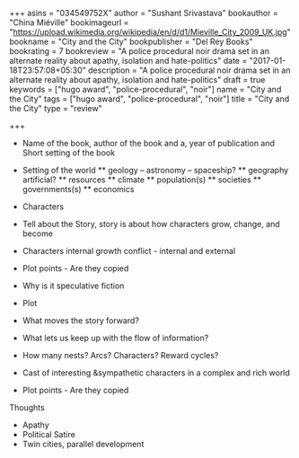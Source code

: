 +++
asins = "034549752X"
author = "Sushant Srivastava"
bookauthor = "China Miéville"
bookimageurl = "https://upload.wikimedia.org/wikipedia/en/d/d1/Mieville_City_2009_UK.jpg"
bookname = "City and the City"
bookpublisher = "Del Rey Books"
bookrating = 7
bookreview = "A police procedural noir drama set in an alternate reality about apathy, isolation and hate-politics"
date = "2017-01-18T23:57:08+05:30"
description = "A police procedural noir drama set in an alternate reality about apathy, isolation and hate-politics"
draft = true
keywords = ["hugo award", "police-procedural", "noir"]
name = "City and the City"
tags = ["hugo award", "police-procedural", "noir"]
title = "City and the City"
type = "review"

+++

* Name of the book, author of the book and a, year of publication and Short setting of the book

* Setting of the world
** geology – astronomy – spaceship?
** geography artificial?
** resources
** climate
** population(s)
** societies
** governments(s)
** economics


* Characters
* Tell about the Story, story is about how characters grow, change, and become
* Characters internal growth conflict - internal and external
* Plot points - Are they copied
* Why is it speculative fiction

* Plot
* What moves the story forward?
* What lets us keep up with the flow of information?
* How many nests? Arcs? Characters? Reward cycles?
* Cast of interesting &sympathetic characters in a complex and rich world
* Plot points - Are they copied

Thoughts
* Apathy
* Political Satire
* Twin cities, parallel development
